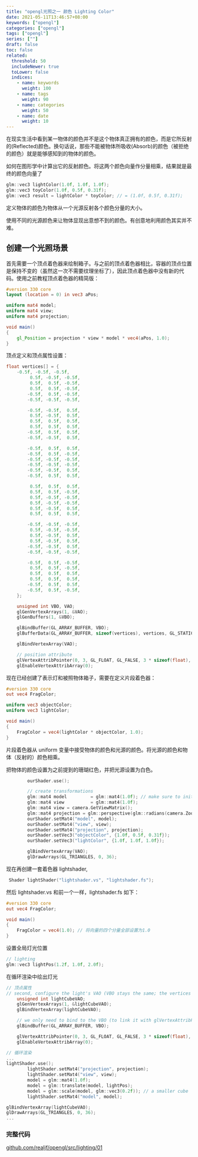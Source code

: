 ```yaml
---
title: "opengl光照之一 颜色 Lighting Color"
date: 2021-05-11T13:46:57+08:00
keywords: ["opengl"]
categories: ["opengl"]
tags: ["opengl"]
series: [""]
draft: false
toc: false
related:
  threshold: 50
  includeNewer: true
  toLower: false
  indices:
    - name: keywords
      weight: 100
    - name: tags
      weight: 90
    - name: categories
      weight: 50
    - name: date
      weight: 10
---
```


在现实生活中看到某一物体的颜色并不是这个物体真正拥有的颜色，而是它所反射的(Reflected)颜色。换句话说，那些不能被物体所吸收(Absorb)的颜色（被拒绝的颜色）就是能够感知到的物体的颜色。

如何在图形学中计算出它的反射颜色。将这两个颜色向量作分量相乘，结果就是最终的颜色向量了

```cpp
glm::vec3 lightColor(1.0f, 1.0f, 1.0f);
glm::vec3 toyColor(1.0f, 0.5f, 0.31f);
glm::vec3 result = lightColor * toyColor; // = (1.0f, 0.5f, 0.31f);
```

定义物体的颜色为物体从一个光源反射各个颜色分量的大小。

使用不同的光源颜色来让物体显现出意想不到的颜色。有创意地利用颜色其实并不难。

## 创建一个光照场景

首先需要一个顶点着色器来绘制箱子。与之前的顶点着色器相比，容器的顶点位置是保持不变的（虽然这一次不需要纹理坐标了），因此顶点着色器中没有新的代码。使用之前教程顶点着色器的精简版：

```glsl
#version 330 core
layout (location = 0) in vec3 aPos;

uniform mat4 model;
uniform mat4 view;
uniform mat4 projection;

void main()
{
    gl_Position = projection * view * model * vec4(aPos, 1.0);
}
```

顶点定义和顶点属性设置：

```cpp
float vertices[] = {
    -0.5f, -0.5f, -0.5f,
         0.5f, -0.5f, -0.5f,
         0.5f,  0.5f, -0.5f,
         0.5f,  0.5f, -0.5f,
        -0.5f,  0.5f, -0.5f,
        -0.5f, -0.5f, -0.5f,

        -0.5f, -0.5f,  0.5f,
         0.5f, -0.5f,  0.5f,
         0.5f,  0.5f,  0.5f,
         0.5f,  0.5f,  0.5f,
        -0.5f,  0.5f,  0.5f,
        -0.5f, -0.5f,  0.5f,

        -0.5f,  0.5f,  0.5f,
        -0.5f,  0.5f, -0.5f,
        -0.5f, -0.5f, -0.5f,
        -0.5f, -0.5f, -0.5f,
        -0.5f, -0.5f,  0.5f,
        -0.5f,  0.5f,  0.5f,

         0.5f,  0.5f,  0.5f,
         0.5f,  0.5f, -0.5f,
         0.5f, -0.5f, -0.5f,
         0.5f, -0.5f, -0.5f,
         0.5f, -0.5f,  0.5f,
         0.5f,  0.5f,  0.5f,

        -0.5f, -0.5f, -0.5f,
         0.5f, -0.5f, -0.5f,
         0.5f, -0.5f,  0.5f,
         0.5f, -0.5f,  0.5f,
        -0.5f, -0.5f,  0.5f,
        -0.5f, -0.5f, -0.5f,

        -0.5f,  0.5f, -0.5f,
         0.5f,  0.5f, -0.5f,
         0.5f,  0.5f,  0.5f,
         0.5f,  0.5f,  0.5f,
        -0.5f,  0.5f,  0.5f,
        -0.5f,  0.5f, -0.5f,
    };

    unsigned int VBO, VAO;
    glGenVertexArrays(1, &VAO);
    glGenBuffers(1, &VBO);

    glBindBuffer(GL_ARRAY_BUFFER, VBO);
    glBufferData(GL_ARRAY_BUFFER, sizeof(vertices), vertices, GL_STATIC_DRAW);

    glBindVertexArray(VAO);

    // position attribute
    glVertexAttribPointer(0, 3, GL_FLOAT, GL_FALSE, 3 * sizeof(float), (void*)0);
    glEnableVertexAttribArray(0);
```

现在已经创建了表示灯和被照物体箱子，需要在定义片段着色器：

```glsl
#version 330 core
out vec4 FragColor;

uniform vec3 objectColor;
uniform vec3 lightColor;

void main()
{
    FragColor = vec4(lightColor * objectColor, 1.0);
}
```

片段着色器从 uniform 变量中接受物体的颜色和光源的颜色。将光源的颜色和物体（反射的）颜色相乘。

把物体的颜色设置为之前提到的珊瑚红色，并把光源设置为白色。

```cpp
        ourShader.use();

        // create transformations
        glm::mat4 model         = glm::mat4(1.0f); // make sure to initialize matrix to identity matrix first
        glm::mat4 view          = glm::mat4(1.0f);
        glm::mat4 view = camera.GetViewMatrix();
        glm::mat4 projection = glm::perspective(glm::radians(camera.Zoom), (float)SCR_WIDTH / (float)SCR_HEIGHT, 0.1f, 100.0f);
        ourShader.setMat4("model", model);
        ourShader.setMat4("view", view);
        ourShader.setMat4("projection", projection);
        ourShader.setVec3("objectColor", {1.0f, 0.5f, 0.31f});
        ourShader.setVec3("lightColor", {1.0f, 1.0f, 1.0f});

        glBindVertexArray(VAO);
        glDrawArrays(GL_TRIANGLES, 0, 36);
```

现在再创建一套着色器 lightshader,

```cpp
 Shader lightShader("lightshader.vs", "lightshader.fs");
```

然后 lightshader.vs 和前一个一样，lightshader.fs 如下：

```glsl
#version 330 core
out vec4 FragColor;

void main()
{
    FragColor = vec4(1.0); // 将向量的四个分量全部设置为1.0
}
```

设置全局灯光位置
```cpp
// lighting
glm::vec3 lightPos(1.2f, 1.0f, 2.0f);
```

在循环渲染中绘出灯光
```cpp
// 顶点属性
// second, configure the light's VAO (VBO stays the same; the vertices are the same for the light object which is also a 3D cube)
    unsigned int lightCubeVAO;
    glGenVertexArrays(1, &lightCubeVAO);
    glBindVertexArray(lightCubeVAO);

    // we only need to bind to the VBO (to link it with glVertexAttribPointer), no need to fill it; the VBO's data already contains all we need (it's already bound, but we do it again for educational purposes)
    glBindBuffer(GL_ARRAY_BUFFER, VBO);

    glVertexAttribPointer(0, 3, GL_FLOAT, GL_FALSE, 3 * sizeof(float), (void*)0);
    glEnableVertexAttribArray(0);

// 循环渲染
...
lightShader.use();
        lightShader.setMat4("projection", projection);
        lightShader.setMat4("view", view);
        model = glm::mat4(1.0f);
        model = glm::translate(model, lightPos);
        model = glm::scale(model, glm::vec3(0.2f)); // a smaller cube
        lightShader.setMat4("model", model);

glBindVertexArray(lightCubeVAO);
glDrawArrays(GL_TRIANGLES, 0, 36);
...
```
### 完整代码
[github.com/realjf/opengl/src/lighting/01](https://github.com/realjf/opengl/tree/master/src/lighting/01)





